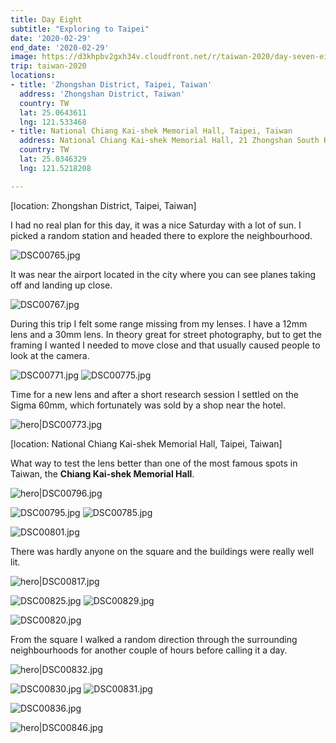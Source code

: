 ```yaml
---
title: Day Eight
subtitle: "Exploring to Taipei"
date: '2020-02-29'
end_date: '2020-02-29'
image: https://d3khpbv2gxh34v.cloudfront.net/r/taiwan-2020/day-seven-eight/DSC00817.jpg
trip: taiwan-2020
locations:
- title: 'Zhongshan District, Taipei, Taiwan'
  address: 'Zhongshan District, Taiwan'
  country: TW
  lat: 25.0643611
  lng: 121.533468
- title: National Chiang Kai-shek Memorial Hall, Taipei, Taiwan
  address: National Chiang Kai-shek Memorial Hall, 21 Zhongshan South Road, Zhongzheng District, 龍匣口 10048 Taiwan
  country: TW
  lat: 25.0346329
  lng: 121.5218208

---
```


[location: Zhongshan District, Taipei, Taiwan]

I had no real plan for this day, it was a nice Saturday with a lot of sun. I picked a random station and headed there to explore the neighbourhood.

![DSC00765.jpg](https://d3khpbv2gxh34v.cloudfront.net/r/taiwan-2020/day-seven-eight/DSC00765.jpg "1.5")

It was near the airport located in the city where you can see planes taking off and landing up close.

![DSC00767.jpg](https://d3khpbv2gxh34v.cloudfront.net/r/taiwan-2020/day-seven-eight/DSC00767.jpg "1.79")

During this trip I felt some range missing from my lenses. I have a 12mm lens and a 30mm lens. In theory great for street photography, but to get the framing I wanted I needed to move close and that usually caused people to look at the camera.

![DSC00771.jpg](https://d3khpbv2gxh34v.cloudfront.net/r/taiwan-2020/day-seven-eight/DSC00771.jpg "1.5")
![DSC00775.jpg](https://d3khpbv2gxh34v.cloudfront.net/r/taiwan-2020/day-seven-eight/DSC00775.jpg "1.5")

Time for a new lens and after a short research session I settled on the Sigma 60mm, which fortunately was sold by a shop near the hotel.

![hero|DSC00773.jpg](https://d3khpbv2gxh34v.cloudfront.net/r/taiwan-2020/day-seven-eight/DSC00773.jpg "0.667")


[location: National Chiang Kai-shek Memorial Hall, Taipei, Taiwan]

What way to test the lens better than one of the most famous spots in Taiwan, the **Chiang Kai-shek Memorial Hall**.

![hero|DSC00796.jpg](https://d3khpbv2gxh34v.cloudfront.net/r/taiwan-2020/day-seven-eight/DSC00796.jpg "1.5")

![DSC00795.jpg](https://d3khpbv2gxh34v.cloudfront.net/r/taiwan-2020/day-seven-eight/DSC00795.jpg "1.5")
![DSC00785.jpg](https://d3khpbv2gxh34v.cloudfront.net/r/taiwan-2020/day-seven-eight/DSC00785.jpg "0.667")


![DSC00801.jpg](https://d3khpbv2gxh34v.cloudfront.net/r/taiwan-2020/day-seven-eight/DSC00801.jpg "1.5")

There was hardly anyone on the square and the buildings were really well lit.

![hero|DSC00817.jpg](https://d3khpbv2gxh34v.cloudfront.net/r/taiwan-2020/day-seven-eight/DSC00817.jpg "1.5")


![DSC00825.jpg](https://d3khpbv2gxh34v.cloudfront.net/r/taiwan-2020/day-seven-eight/DSC00825.jpg "1.5")
![DSC00829.jpg](https://d3khpbv2gxh34v.cloudfront.net/r/taiwan-2020/day-seven-eight/DSC00829.jpg "0.667")

![DSC00820.jpg](https://d3khpbv2gxh34v.cloudfront.net/r/taiwan-2020/day-seven-eight/DSC00820.jpg "1.5")

From the square I walked a random direction through the surrounding neighbourhoods for another couple of hours before calling it a day.

![hero|DSC00832.jpg](https://d3khpbv2gxh34v.cloudfront.net/r/taiwan-2020/day-seven-eight/DSC00832.jpg "1.5")


![DSC00830.jpg](https://d3khpbv2gxh34v.cloudfront.net/r/taiwan-2020/day-seven-eight/DSC00830.jpg "1.5")
![DSC00831.jpg](https://d3khpbv2gxh34v.cloudfront.net/r/taiwan-2020/day-seven-eight/DSC00831.jpg "1.5")

![DSC00836.jpg](https://d3khpbv2gxh34v.cloudfront.net/r/taiwan-2020/day-seven-eight/DSC00836.jpg "1.5")


![hero|DSC00846.jpg](https://d3khpbv2gxh34v.cloudfront.net/r/taiwan-2020/day-seven-eight/DSC00846.jpg "1.672")
